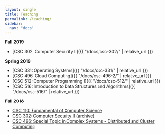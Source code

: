 ```yaml
---
layout: single
title: Teaching
permalink: /teaching/
sidebar:
  nav: "docs"
---
```


**Fall 2019**

- [CSC 302: Computer Security II]({{ "/docs/csc-302/" | relative_url }})

**Spring 2019**

- [CSC 331: Operating Systems]({{ "/docs/csc-331/" | relative_url }})
- [CSC 496: Cloud Computing]({{ "/docs/csc-496-2/" | relative_url }})
- [CSC 512: Computer Programming I]({{ "/docs/csc-512/" | relative_url }})
- [CSC 516: Introduction to Data Structures and Algorithms]({{ "/docs/csc-516/" | relative_url }})

**Fall 2018**

- [CSC 110: Fundamental of Computer Science](https://github.com/linhbngo/Fundamentals-of-Computer-Science)
- [CSC 302: Computer Security II (archive)](https://github.com/linhbngo/Computer-Security)
- [CSC 496: Special Topic in Complex Systems - Distributed and Cluster Computing](https://github.com/linhbngo/Distributed-and-Cluster-Computing)
